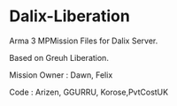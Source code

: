 # Dalix-Liberation
 Arma 3 MPMission Files for Dalix Server.

 Based on Greuh Liberation.

 Mission Owner : Dawn, Felix

 Code : Arizen, GGURRU, Korose,PvtCostUK
